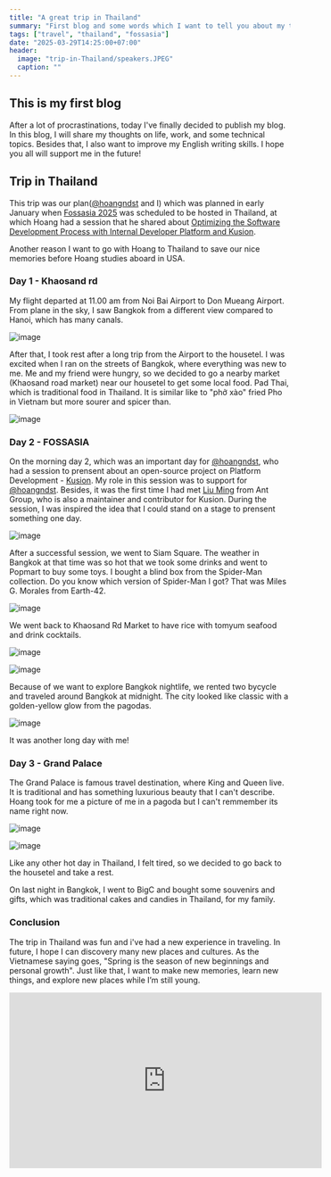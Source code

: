 ```yaml
---
title: "A great trip in Thailand"
summary: "First blog and some words which I want to tell you about my trip in Thailand."
tags: ["travel", "thailand", "fossasia"]
date: "2025-03-29T14:25:00+07:00"
header:
  image: "trip-in-Thailand/speakers.JPEG"
  caption: ""
---
```


## This is my first blog

After a lot of procrastinations, today I've finally decided to publish my blog. In this blog, I will share my thoughts on life, work, and some technical topics. Besides that, I also want to improve my English writing skills. I hope you all will support me in the future!


## Trip in Thailand 

This trip was our plan(<a href="https://hoangndst.com" target="_blank">@hoangndst</a> and I) which was planned in early January when <a href="https://eventyay.com/e/4c0e0c27" target="_blank">Fossasia 2025</a> was scheduled to be hosted in Thailand, at which Hoang had a session that he shared about <a href="https://eventyay.com/e/4c0e0c27/session/9434#info" target="_blank">Optimizing the Software Development Process with Internal Developer Platform and Kusion</a>. 

Another reason I want to go with Hoang to Thailand to save our nice memories before Hoang studies aboard in USA. 

### Day 1 - Khaosand rd

My flight departed at 11.00 am from Noi Bai Airport to Don Mueang Airport. From plane in the sky, I saw Bangkok from a different view compared to Hanoi, which has many canals.

![image](trip-in-Thailand/canals-in-Bangkok.png#center "Canals in Bangkok")

After that, I took rest after a long trip from the Airport to the housetel. I was excited when I ran on the streets of Bangkok, where everything was new to me. Me and my friend were hungry, so we decided to go a nearby market (Khaosand road market) near our housetel to get some local food. Pad Thai, which is traditional food in Thailand. It is similar like to "phở xào" fried Pho in Vietnam but more sourer and spicer than.

![image](trip-in-Thailand/pad-thai.JPEG#center "Pad Thai")

### Day 2 - FOSSASIA

On the morning day 2, which was an important day for <a href="https://hoangndst.com" target="_blank">@hoangndst</a>, who had a session to prensent about an open-source project on Platform Development -  <a href="https://github.com/KusionStack/kusion" target="_blank">Kusion</a>. My role in this session was to support for <a href="https://hoangndst.com" target="_blank">@hoangndst</a>. Besides, it was the first time I had met <a href="https://github.com/liu-hm19" target="_blank">Liu Ming</a> from Ant Group, who is also a maintainer and contributor for Kusion. During the session, I was inspired the idea that I could stand on a stage to prensent something one day.

![image](trip-in-Thailand/speakers.JPEG#center "Me, Hoangndst and Liu Ming")

After a successful session, we went to Siam Square. The weather in Bangkok at that time was so hot that we took some drinks and went to Popmart to buy some toys. I bought a blind box from the Spider-Man collection. Do you know which version of Spider-Man I got? That was Miles G. Morales from Earth-42.

![image](trip-in-Thailand/miles-g-morales.jpeg#center "Miles G. Morales from Earth-42")

We went back to Khaosand Rd Market to have rice with tomyum seafood and drink cocktails.

![image](trip-in-Thailand/cocktail.jpeg#center "Cocktail in Khaosand Road Market")

![image](trip-in-Thailand/drink-cocktail.jpeg#center "Me drank my cocktail")

Because of we want to explore Bangkok nightlife, we rented two bycycle and traveled around Bangkok at midnight. The city looked like classic with a golden-yellow glow from the pagodas.

![image](trip-in-Thailand/golden-pagoda.jpeg#center "A Golden Pagoda")

It was another long day with me!

### Day 3 - Grand Palace

The Grand Palace is famous travel destination, where King and Queen live. It is traditional and has something luxurious beauty that I can't describe. Hoang took for me a picture of me in a pagoda but I can't remmember its name right now.

![image](trip-in-Thailand/me-in-pagoda.jpeg#center "A picture of me in pagoda")


![image](trip-in-Thailand/grand-palace.jpeg#center "Grand Palace")

Like any other hot day in Thailand, I felt tired, so we decided to go back to the housetel and take a rest.

On last night in Bangkok, I went to BigC and bought some souvenirs and gifts, which was traditional cakes and candies in Thailand, for my family.

### Conclusion

The trip in Thailand was fun and i've had a new experience in traveling. In future, I hope I can discovery many new places and cultures. As the Vietnamese saying goes, "Spring is the season of new beginnings and personal growth". Just like that, I want to make new memories, learn new things, and explore new places while I’m still young.

<iframe width="560" height="315" src="https://www.youtube.com/embed/gUr4qp6YGLs?si=XbVgEG3SK0JhlpzI" title="My favorite music" frameborder="0" allow="accelerometer; autoplay; clipboard-write; encrypted-media; gyroscope; picture-in-picture; web-share" referrerpolicy="strict-origin-when-cross-origin" allowfullscreen></iframe>
